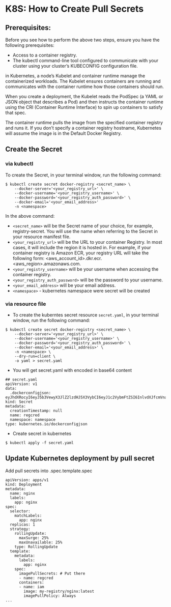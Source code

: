 # K8S: How to Create Pull Secrets


## Prerequisites:

Before you see how to perform the above two steps, ensure you have the following prerequisites:

- Access to a container registry.
- The kubectl command-line tool configured to communicate with your cluster using your cluster’s KUBECONFIG configuration file.

in Kubernetes, a node’s Kubelet and container runtime manage the containerized workloads. The Kubelet ensures containers are running and communicates with the container runtime how those containers should run.

When you create a deployment, the Kubelet reads the PodSpec (a YAML or JSON object that describes a Pod) and then instructs the container runtime using the CRI (Container Runtime Interface) to spin up containers to satisfy that spec. 

The container runtime pulls the image from the specified container registry and runs it. If you don’t specify a container registry hostname, Kubernetes will assume the image is in the Default Docker Registry. 




## Create the Secret


### via kubectl
To create the Secret, in your terminal window, run the following command:
```
$ kubectl create secret docker-registry <secret_name> \
    --docker-server='<your_registry_url>' \
    --docker-username='<your_registry_username>' \
    --docker-password='<your_registry_auth_password>' \
    --docker-email='<your_email_address>'
    -n <namespace>
```

 In the above command:
- `<secret_name>` will be the Secret name of your choice, for example, registry-secret. You will use the name when referring to the Secret in your resource manifest file. 
- `<your_registry_url>` will be the URL to your container Registry. In most cases, it will include the region it is hosted in. For example, if your container registry is Amazon ECR, your registry URL will take the following form: <aws_account_id>.dkr.ecr.<aws_region>.amazonaws.com.
- `<your_registry_username>` will be your username when accessing the container registry. 
- `<your_registry_auth_password>` will be the password to your username.
- `<your_email_address>` will be your email address. 
- `<namespace>` - kubernetes namespace were secret will be created

### via resource file
- To create the kuberntes secret resource `secret.yaml`, in your terminal window, run the following command:
```
$ kubectl create secret docker-registry <secret_name> \
    --docker-server='<your_registry_url>' \
    --docker-username='<your_registry_username>' \
    --docker-password='<your_registry_auth_password>' \
    --docker-email='<your_email_address>' \
    -n <namespace> \
    --dry-run=client \
    -o yaml > secret.yaml
```

- You will get secret.yaml with encoded in base64 content
```
## secret.yaml                                 
apiVersion: v1
data:
  .dockerconfigjson: eyJhdXRocyI6eyJ5b3VewyX3JlZ2lzdHJ5X3VybCI6eyJ1c2VybmFtZSI6InlvdXJfcmVnaXN0cnlfdXNlcm5hbWUiLCJwYXNzd29yZCwewI6InlvdXJfcmVnaXN0cnlfYXV0aF9wYXNzd29yZCIsImVtYWlsIjoieW91cl9lbWFpbF9hZGRyZXNzIiwiYXV0fdjbDl5WldkcGMzUnllVjkxYzJWeWJtRnRaVHA1YjNWeVgzSmxaMmx6ZEhKNVgyRjFkR2hmY0dGemMzZHZjbVE9In19fQ==
kind: Secret
metadata:
  creationTimestamp: null
  name: regcred
  namespace: namespace
type: kubernetes.io/dockerconfigjson
```

- Create secret in kubernetes
```
$ kubectl apply -f secret.yaml
```

## Update Kubernetes deployment by pull secret
Add pull secrets into .spec.template.spec

```
apiVersion: apps/v1
kind: Deployment
metadata:
  name: nginx
  labels:
    app: nginx
spec:
  selector:
    matchLabels:
      app: nginx
  replicas: 1
  strategy:
    rollingUpdate:
      maxSurge: 25%
      maxUnavailable: 25%
    type: RollingUpdate
  template:
    metadata:
      labels:
        app: nginx
    spec:
      imagePullSecrets: # Put there
      - name: regcred
      containers:
      - name: iam
        image: my-registry/nginx:latest
        imagePullPolicy: Always
...
```